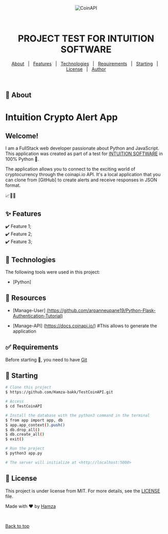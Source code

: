 <div align="center" id="top"> 
  <img src="./.github/app.gif" alt="CoinAPI" />

  &#xa0;

  <!-- <a href="https://scraping.netlify.app">Demo</a> -->
</div>

<h1 align="center">PROJECT TEST FOR INTUITION SOFTWARE</h1>


<p align="center">
  <a href="#dart-about">About</a> &#xa0; | &#xa0; 
  <a href="#sparkles-features">Features</a> &#xa0; | &#xa0;
  <a href="#rocket-technologies">Technologies</a> &#xa0; | &#xa0;
  <a href="#white_check_mark-requirements">Requirements</a> &#xa0; | &#xa0;
  <a href="#checkered_flag-starting">Starting</a> &#xa0; | &#xa0;
  <a href="#memo-license">License</a> &#xa0; | &#xa0;
  <a href="https://github.com/Hamza-bakk" target="_blank">Author</a>
</p>

<br>

## :dart: About ##

# Intuition Crypto Alert App

## Welcome!

I am a FullStack web developer passionate about Python and JavaScript. This application was created as part of a test for [INTUITION SOFTWARE](https://intuition-software.com/) in 100% Python 🚀.

The application allows you to connect to the exciting world of cryptocurrency through the coinapi.io API. It's a local application that you can clone from [GitHub] to create alerts and receive responses in JSON format.

📈🔔🚀

## :sparkles: Features ##

:heavy_check_mark: Feature 1;\
:heavy_check_mark: Feature 2;\
:heavy_check_mark: Feature 3;

## :rocket: Technologies ##

The following tools were used in this project:

- [Python]


## :rocket: Resources ##

- [Manage-User] [(https://github.com/arpanneupane19/Python-Flask-Authentication-Tutorial)](https://github.com/arpanneupane19/Python-Flask-Authentication-Tutorial)

- [Manage-API] (https://docs.coinapi.io/) #This allows to generate the application

## :white_check_mark: Requirements ##

Before starting :checkered_flag:, you need to have [Git](https://git-scm.com)

## :checkered_flag: Starting ##

```bash
# Clone this project
$ https://github.com/Hamza-bakk/TestCoinAPI.git

# Access
$ cd TestCoinAPI

# Install the database with the python3 command in the terminal
$ from app import app, db
$ app.app_context().push()
$ db.drop_all()
$ db.create_all()
$ exit()

# Run the project
$ python3 app.py

# The server will initialize at <http://localhost:5000>
```


## :memo: License ##

This project is under license from MIT. For more details, see the [LICENSE](LICENSE.md) file.


Made with :heart: by <a href="https://github.com/Hamza-bakk" target="_blank">Hamza</a>

&#xa0;

<a href="#top">Back to top</a>
